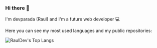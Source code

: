 ### Hi there 👋

I'm devparada (Raul) and I'm a future web developer 💻

Here you can see my most used languages and my public repositories:

![RaulDev's Top Langs](https://github-readme-stats.vercel.app/api/top-langs/?username=devparada&layout=compact&theme=radical)

